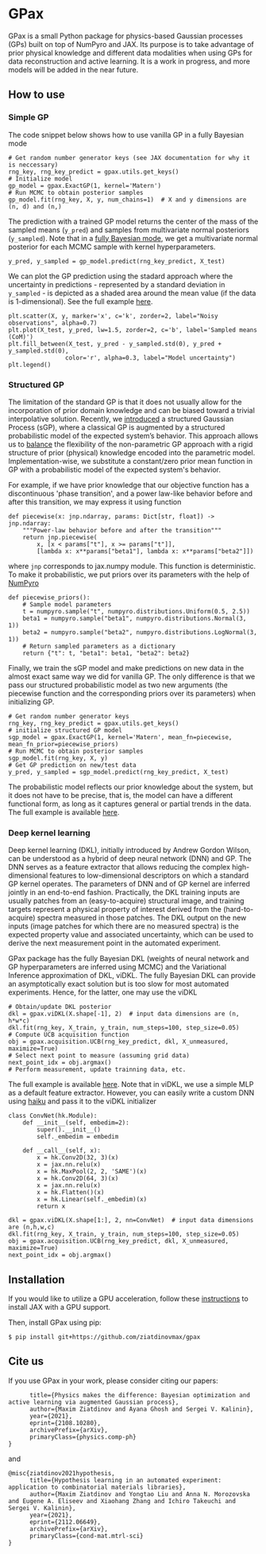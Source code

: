 # GPax
GPax is a small Python package for physics-based Gaussian processes (GPs) built on top of NumPyro and JAX. Its purpose is to take advantage of prior physical knowledge and different data modalities when using GPs for data reconstruction and active learning. It is a work in progress, and more models will be added in the near future.

## How to use
### Simple GP
The code snippet below shows how to use vanilla GP in a fully Bayesian mode
```python3
# Get random number generator keys (see JAX documentation for why it is neccessary)
rng_key, rng_key_predict = gpax.utils.get_keys()
# Initialize model
gp_model = gpax.ExactGP(1, kernel='Matern')
# Run MCMC to obtain posterior samples
gp_model.fit(rng_key, X, y, num_chains=1)  # X and y dimensions are (n, d) and (n,)
```
The prediction with a trained GP model returns the center of the mass of the sampled means (```y_pred```) and samples from multivariate normal posteriors (```y_sampled```). Note that in a [fully Bayesian mode](https://docs.gpytorch.ai/en/v1.5.1/examples/01_Exact_GPs/GP_Regression_Fully_Bayesian.html), we get a multivariate normal posterior for each MCMC sample with kernel hyperparameters.
```python3
y_pred, y_sampled = gp_model.predict(rng_key_predict, X_test)
```
We can plot the GP prediction using the stadard approach where the uncertainty in predictions - represented by a standard deviation in ```y_sampled``` - is depicted as a shaded area around the mean value (if the data is 1-dimensional). See the full example [here](https://colab.research.google.com/github/ziatdinovmax/gpax/blob/main/examples/simpleGP.ipynb).
```python3
plt.scatter(X, y, marker='x', c='k', zorder=2, label="Noisy observations", alpha=0.7)
plt.plot(X_test, y_pred, lw=1.5, zorder=2, c='b', label='Sampled means (CoM)')
plt.fill_between(X_test, y_pred - y_sampled.std(0), y_pred + y_sampled.std(0),
                color='r', alpha=0.3, label="Model uncertainty")
plt.legend()
```
### Structured GP
The limitation of the standard GP is that it does not usually allow for the incorporation of prior domain knowledge and can be biased toward a trivial interpolative solution. Recently, we [introduced](https://arxiv.org/abs/2108.10280) a structured Gaussian Process (sGP), where a classical GP is augmented by a structured probabilistic model of the expected system’s behavior. This approach allows us to [balance](https://towardsdatascience.com/unknown-knowns-bayesian-inference-and-structured-gaussian-processes-why-domain-scientists-know-4659b7e924a4) the flexibility of the non-parametric GP approach with a rigid structure of prior (physical) knowledge encoded into the parametric model.
Implementation-wise, we substitute a constant/zero prior mean function in GP with a probabilistic model of the expected system's behavior.

For example, if we have prior knowledge that our objective function has a discontinuous 'phase transition', and a power law-like behavior before and after this transition, we may express it using function
```python3
def piecewise(x: jnp.ndarray, params: Dict[str, float]) -> jnp.ndarray:
    """Power-law behavior before and after the transition"""
    return jnp.piecewise(
        x, [x < params["t"], x >= params["t"]],
        [lambda x: x**params["beta1"], lambda x: x**params["beta2"]])
```
where ```jnp``` corresponds to jax.numpy module. This function is deterministic. To make it probabilistic, we put priors over its parameters with the help of [NumPyro](https://github.com/pyro-ppl/numpyro)
```python3
def piecewise_priors():
    # Sample model parameters
    t = numpyro.sample("t", numpyro.distributions.Uniform(0.5, 2.5))
    beta1 = numpyro.sample("beta1", numpyro.distributions.Normal(3, 1))
    beta2 = numpyro.sample("beta2", numpyro.distributions.LogNormal(3, 1))
    # Return sampled parameters as a dictionary
    return {"t": t, "beta1": beta1, "beta2": beta2}
```
Finally, we train the sGP model and make predictions on new data in the almost exact same way we did for vanilla GP. The only difference is that we pass our structured probabilistic model as two new arguments (the piecewise function and the corresponding priors over its parameters) when initializing GP.
```python3
# Get random number generator keys
rng_key, rng_key_predict = gpax.utils.get_keys()
# initialize structured GP model
sgp_model = gpax.ExactGP(1, kernel='Matern', mean_fn=piecewise, mean_fn_prior=piecewise_priors)
# Run MCMC to obtain posterior samples
sgp_model.fit(rng_key, X, y)
# Get GP prediction on new/test data
y_pred, y_sampled = sgp_model.predict(rng_key_predict, X_test)
```
The probabilistic model reflects our prior knowledge about the system, but it does not have to be precise, that is, the model can have a different functional form, as long as it captures general or partial trends in the data. The full example is available [here](https://colab.research.google.com/github/ziatdinovmax/gpax/blob/main/examples/GP_sGP.ipynb).
### Deep kernel learning
Deep kernel learning (DKL), initially introduced by Andrew Gordon Wilson, can be understood as a hybrid of deep neural network (DNN) and GP. The DNN serves as a feature extractor that allows reducing the complex high-dimensional features to low-dimensional descriptors on which a standard GP kernel operates. The parameters of DNN and of GP kernel are inferred jointly in an end-to-end fashion. Practically, the DKL training inputs are usually patches from an (easy-to-acquire) structural image, and training targets represent a physical property of interest derived from the (hard-to-acquire) spectra measured in those patches. The DKL output on the new inputs (image patches for which there are no measured spectra) is the expected property value and associated uncertainty, which can be used to derive the next measurement point in the automated experiment. 

GPax package has the fully Bayesian DKL (weights of neural network and GP hyperparameters are inferred using MCMC) and the Variational Inference approximation of DKL, viDKL. The fully Bayesian DKL can provide an asymptotically exact solution but is too slow for most automated experiments. Hence, for the latter, one may use the viDKL
```python3
# Obtain/update DKL posterior
dkl = gpax.viDKL(X.shape[-1], 2)  # input data dimensions are (n, h*w*c)
dkl.fit(rng_key, X_train, y_train, num_steps=100, step_size=0.05)
# Compute UCB acquisition function
obj = gpax.acquisition.UCB(rng_key_predict, dkl, X_unmeasured, maximize=True)
# Select next point to measure (assuming grid data)
next_point_idx = obj.argmax()
# Perform measurement, update trainning data, etc.
```
The full example is available [here](https://colab.research.google.com/github/ziatdinovmax/gpax/blob/main/examples/gpax_viDKL_plasmons.ipynb). Note that in viDKL, we use a simple MLP as a default feature extractor. However, you can easily write a custom DNN using [haiku](https://github.com/deepmind/dm-haiku) and pass it to the viDKL initializer
```python3
class ConvNet(hk.Module):
    def __init__(self, embedim=2):
        super().__init__()
        self._embedim = embedim   

    def __call__(self, x):
        x = hk.Conv2D(32, 3)(x)
        x = jax.nn.relu(x)
        x = hk.MaxPool(2, 2, 'SAME')(x)
        x = hk.Conv2D(64, 3)(x)
        x = jax.nn.relu(x)
        x = hk.Flatten()(x)
        x = hk.Linear(self._embedim)(x)
        return x

dkl = gpax.viDKL(X.shape[1:], 2, nn=ConvNet)  # input data dimensions are (n,h,w,c)
dkl.fit(rng_key, X_train, y_train, num_steps=100, step_size=0.05)
obj = gpax.acquisition.UCB(rng_key_predict, dkl, X_unmeasured, maximize=True)
next_point_idx = obj.argmax()
```
## Installation
If you would like to utilize a GPU acceleration, follow these [instructions](https://github.com/google/jax#installation) to install JAX with a GPU support.

Then, install GPax using pip:

```$ pip install git+https://github.com/ziatdinovmax/gpax```

## Cite us

If you use GPax in your work, please consider citing our papers:
```@misc{ziatdinov2021physics,
      title={Physics makes the difference: Bayesian optimization and active learning via augmented Gaussian process}, 
      author={Maxim Ziatdinov and Ayana Ghosh and Sergei V. Kalinin},
      year={2021},
      eprint={2108.10280},
      archivePrefix={arXiv},
      primaryClass={physics.comp-ph}
}
```
and
```
@misc{ziatdinov2021hypothesis,
      title={Hypothesis learning in an automated experiment: application to combinatorial materials libraries}, 
      author={Maxim Ziatdinov and Yongtao Liu and Anna N. Morozovska and Eugene A. Eliseev and Xiaohang Zhang and Ichiro Takeuchi and Sergei V. Kalinin},
      year={2021},
      eprint={2112.06649},
      archivePrefix={arXiv},
      primaryClass={cond-mat.mtrl-sci}
}
```
